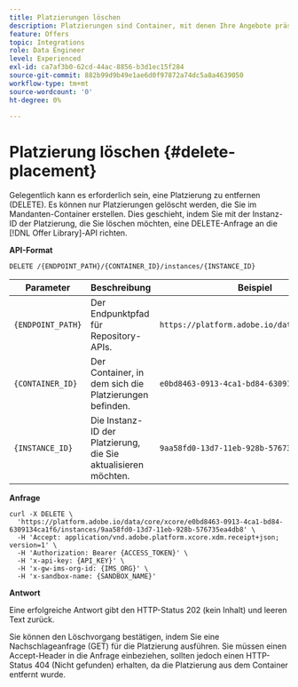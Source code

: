 ```yaml
---
title: Platzierungen löschen
description: Platzierungen sind Container, mit denen Ihre Angebote präsentiert werden.
feature: Offers
topic: Integrations
role: Data Engineer
level: Experienced
exl-id: ca7af3b0-62cd-44ac-8856-b3d1ec15f284
source-git-commit: 882b99d9b49e1ae6d0f97872a74dc5a8a4639050
workflow-type: tm+mt
source-wordcount: '0'
ht-degree: 0%

---
```


# Platzierung löschen {#delete-placement}

Gelegentlich kann es erforderlich sein, eine Platzierung zu entfernen (DELETE). Es können nur Platzierungen gelöscht werden, die Sie im Mandanten-Container erstellen. Dies geschieht, indem Sie mit der Instanz-ID der Platzierung, die Sie löschen möchten, eine DELETE-Anfrage an die [!DNL Offer Library]-API richten.

**API-Format**

```http
DELETE /{ENDPOINT_PATH}/{CONTAINER_ID}/instances/{INSTANCE_ID}
```

| Parameter | Beschreibung | Beispiel |
| --------- | ----------- | ------- |
| `{ENDPOINT_PATH}` | Der Endpunktpfad für Repository-APIs. | `https://platform.adobe.io/data/core/xcore/` |
| `{CONTAINER_ID}` | Der Container, in dem sich die Platzierungen befinden. | `e0bd8463-0913-4ca1-bd84-6309134ca1f6` |
| `{INSTANCE_ID}` | Die Instanz-ID der Platzierung, die Sie aktualisieren möchten. | `9aa58fd0-13d7-11eb-928b-576735ea4db8` |

**Anfrage**

```shell
curl -X DELETE \
  'https://platform.adobe.io/data/core/xcore/e0bd8463-0913-4ca1-bd84-6309134ca1f6/instances/9aa58fd0-13d7-11eb-928b-576735ea4db8' \
  -H 'Accept: application/vnd.adobe.platform.xcore.xdm.receipt+json; version=1' \
  -H 'Authorization: Bearer {ACCESS_TOKEN}' \
  -H 'x-api-key: {API_KEY}' \
  -H 'x-gw-ims-org-id: {IMS_ORG}' \
  -H 'x-sandbox-name: {SANDBOX_NAME}'
```

**Antwort**

Eine erfolgreiche Antwort gibt den HTTP-Status 202 (kein Inhalt) und leeren Text zurück.

Sie können den Löschvorgang bestätigen, indem Sie eine Nachschlageanfrage (GET) für die Platzierung ausführen. Sie müssen einen Accept-Header in die Anfrage einbeziehen, sollten jedoch einen HTTP-Status 404 (Nicht gefunden) erhalten, da die Platzierung aus dem Container entfernt wurde.
